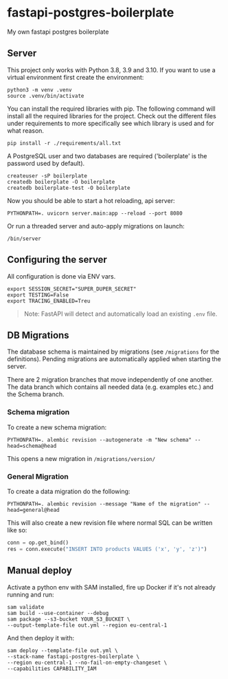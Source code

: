 # fastapi-postgres-boilerplate
My own fastapi postgres boilerplate

## Server

This project only works with Python 3.8, 3.9 and 3.10.
If you want to use a virtual environment first create the environment:

```shell
python3 -m venv .venv
source .venv/bin/activate
```

You can install the required libraries with pip. The following command will install all the required
libraries for the project. Check out the different files under requirements to more specifically see
which library is used and for what reason.

```shell
pip install -r ./requirements/all.txt
```

A PostgreSQL user and two databases are required ('boilerplate' is the password used by default).

```shell
createuser -sP boilerplate
createdb boilerplate -O boilerplate
createdb boilerplate-test -O boilerplate
```

Now you should be able to start a hot reloading, api server:
```shell
PYTHONPATH=. uvicorn server.main:app --reload --port 8080
```

Or run a threaded server and auto-apply migrations on launch:
```shell
/bin/server
````

## Configuring the server

All configuration is done via ENV vars. 

```shell
export SESSION_SECRET="SUPER_DUPER_SECRET"
export TESTING=False
export TRACING_ENABLED=Treu
```

> Note: FastAPI will detect and automatically load an existing `.env` file. 

## DB Migrations

The database schema is maintained by migrations (see `/migrations` for the
definitions). Pending migrations are automatically applied when starting the
server.

There are 2 migration branches that move independently of one another. The data branch which contains
all needed data (e.g. examples etc.) and the Schema branch.

### Schema migration

To create a new schema migration:

```shell
PYTHONPATH=. alembic revision --autogenerate -m "New schema" --head=schema@head
```

This opens a new migration in `/migrations/version/`

### General Migration

To create a data migration do the following:

```shell
PYTHONPATH=. alembic revision --message "Name of the migration" --head=general@head
```

This will also create a new revision file where normal SQL can be written like so:

```python
conn = op.get_bind()
res = conn.execute("INSERT INTO products VALUES ('x', 'y', 'z')")
```

## Manual deploy

Activate a python env with SAM installed, fire up Docker if it's not already running and run:

```
sam validate
sam build --use-container --debug
sam package --s3-bucket YOUR_S3_BUCKET \
--output-template-file out.yml --region eu-central-1
```

And then deploy it with:

```
sam deploy --template-file out.yml \
--stack-name fastapi-postgres-boilerplate \
--region eu-central-1 --no-fail-on-empty-changeset \
--capabilities CAPABILITY_IAM
```